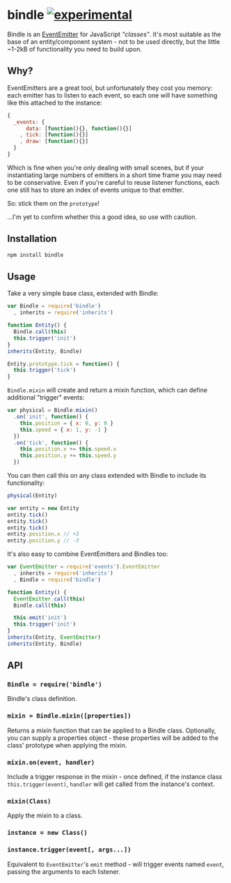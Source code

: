 # bindle [![experimental](https://rawgithub.com/hughsk/stability-badges/master/dist/experimental.svg)](http://github.com/hughsk/stability-badges) #

Bindle is an [EventEmitter](http://nodejs.org/api/events.html#events_class_events_eventemitter) for JavaScript *"classes"*. It's most
suitable as the base of an entity/component system - not to be used directly,
but the little ~1-2kB of functionality you need to build upon.

## Why? ##

EventEmitters are a great tool, but unfortunately they cost you memory:
each emitter has to listen to each event, so each one will have something like
this attached to the instance:

``` javascript
{
  _events: {
      data: [function(){}, function(){}]
    , tick: [function(){}]
    , draw: [function(){}]
  }
}
```

Which is fine when you're only dealing with small scenes, but if your
instantiating large numbers of emitters in a short time frame you may
need to be conservative. Even if you're careful to reuse listener functions,
each one still has to store an index of events unique to that emitter.

So: stick them on the `prototype`!

...I'm yet to confirm whether this a good idea, so use with caution.

## Installation ##

``` bash
npm install bindle
```

## Usage ##

Take a very simple base class, extended with Bindle:

``` javascript
var Bindle = require('bindle')
  , inherits = require('inherits')

function Entity() {
  Bindle.call(this)
  this.trigger('init')
}
inherits(Entity, Bindle)

Entity.prototype.tick = function() {
  this.trigger('tick')
}
```

`Bindle.mixin` will create and return a mixin function, which can define
additional "trigger" events:

``` javascript
var physical = Bindle.mixin()
  .on('init', function() {
    this.position = { x: 0, y: 0 }
    this.speed = { x: 1, y: -1 }
  })
  .on('tick', function() {
    this.position.x += this.speed.x
    this.position.y += this.speed.y
  })
```

You can then call this on any class extended with Bindle to include its
functionality:

``` javascript
physical(Entity)

var entity = new Entity
entity.tick()
entity.tick()
entity.tick()
entity.position.x // +3
entity.position.y // -3
```

It's also easy to combine EventEmitters and Bindles too:

``` javascript
var EventEmitter = require('events').EventEmitter
  , inherits = require('inherits')
  , Bindle = require('bindle')

function Entity() {
  EventEmitter.call(this)
  Bindle.call(this)

  this.emit('init')
  this.trigger('init')
}
inherits(Entity, EventEmitter)
inherits(Entity, Bindle)
```

## API ##

### `Bindle = require('bindle')` ###

Bindle's class definition.

### `mixin = Bindle.mixin([properties])` ###

Returns a mixin function that can be applied to a Bindle class. Optionally,
you can supply a properties object - these properties will be added to the
class' prototype when applying the mixin.

### `mixin.on(event, handler)` ###

Include a trigger response in the mixin - once defined, if the instance class
`this.trigger(event)`, `handler` will get called from the instance's context.

### `mixin(Class)` ###

Apply the mixin to a class.

### `instance = new Class()` ###
### `instance.trigger(event[, args...])` ###

Equivalent to `EventEmitter`'s `emit` method - will trigger events named
`event`, passing the arguments to each listener.
